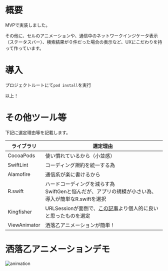 # 概要
MVPで実装しました。

その他に、セルのアニメーションや、通信中のネットワークインジケータ表示（ステータスバー）、検索結果が０件だった場合の表示など、UXにこだわりを持って作っています。

# 導入
プロジェクトルートにて`pod install`を実行

以上！

# その他ツール等
下記に選定理由等を記載します。

|  ライブラリ  |  選定理由  |
| ---- | ---- |
|  CocoaPods  |  使い慣れているから（小並感）  |
|  SwiftLint  |  コーディング規約を統一する為  |
|  Alamofire  |  通信系が楽に書けるから  |
|  R.swift  |  ハードコーディングを減らす為<br>SwiftGenと悩んだが、アプリの規模が小さい為、導入が簡単なR.swiftを選択  |
|  Kingfisher  |  URLSessionが面倒で、[この記事](https://qiita.com/H_Crane/items/422811dfc18ae919f8a4#%E6%AF%94%E8%BC%831-%E6%A9%9F%E8%83%BD)より個人的に良いと思ったものを選定  |
|  ViewAnimator  |  洒落乙アニメーションが簡単！  |

# 洒落乙アニメーションデモ
![animation](https://user-images.githubusercontent.com/63180526/88397777-68649c00-cdff-11ea-91f3-dff8457ea758.gif)
